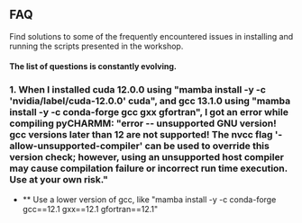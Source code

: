 ## FAQ

Find solutions to some of the frequently encountered issues in installing and running the scripts presented in the workshop.

#### The list of questions is constantly evolving.

### 1. When I installed cuda 12.0.0 using "mamba install -y -c 'nvidia/label/cuda-12.0.0' cuda", and gcc 13.1.0 using "mamba install -y -c conda-forge gcc gxx gfortran", I got an error while compiling pyCHARMM: "error -- unsupported GNU version! gcc versions later than 12 are not supported! The nvcc flag '-allow-unsupported-compiler' can be used to override this version check; however, using an unsupported host compiler may cause compilation failure or incorrect run time execution. Use at your own risk."
- ** Use a lower version of gcc, like "mamba install -y -c conda-forge gcc==12.1 gxx==12.1 gfortran==12.1"
